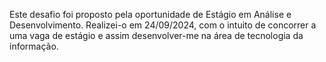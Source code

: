 Este desafio foi proposto pela oportunidade de Estágio em Análise e Desenvolvimento. 
Realizei-o em 24/09/2024, com o intuito de concorrer a uma vaga de estágio e assim desenvolver-me na área de tecnologia da informação.
